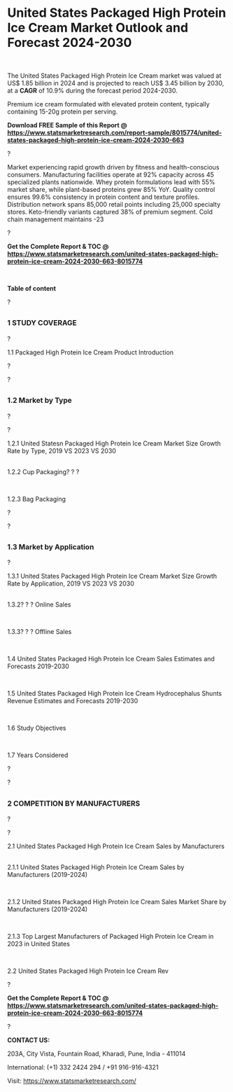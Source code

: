<h1>United States Packaged High Protein Ice Cream Market Outlook and Forecast 2024-2030</h1><br/><p>The United States Packaged High Protein Ice Cream market was valued at US$ 1.85 billion in 2024 and is projected to reach US$ 3.45 billion by 2030, at a <strong>CAGR</strong> of 10.9% during the forecast period 2024-2030.</p>
 
 
 
 <p>Premium ice cream formulated with elevated protein content, typically containing 15-20g protein per serving.</p>
 
 
 
 <div><b>Download FREE Sample of this Report @ <a href="https://www.statsmarketresearch.com/download-free-sample/8015774/united-states-packaged-high-protein-ice-cream-2024-2030-663">https://www.statsmarketresearch.com/report-sample/8015774/united-states-packaged-high-protein-ice-cream-2024-2030-663</a></b></div>
 
 
 
 <p>? </p>
 
 
 
 <p>Market experiencing rapid growth driven by fitness and health-conscious consumers. Manufacturing facilities operate at 92% capacity across 45 specialized plants nationwide. Whey protein formulations lead with 55% market share, while plant-based proteins grew 85% YoY. Quality control ensures 99.6% consistency in protein content and texture profiles. Distribution network spans 85,000 retail points including 25,000 specialty stores. Keto-friendly variants captured 38% of premium segment. Cold chain management maintains -23</p>
 
 
 
 <p>? </p>
 
 
 
 <div><b>Get the Complete Report & TOC @ <a href="https://www.statsmarketresearch.com/united-states-packaged-high-protein-ice-cream-2024-2030-663-8015774">https://www.statsmarketresearch.com/united-states-packaged-high-protein-ice-cream-2024-2030-663-8015774</a></b></div>
 
 
 
 <p><br />
 
 <b>Table of content</b></p>
 
 
 
 <p>? </p>
 
 
 
 <h2><span style="font-size:16px"><strong>1 STUDY COVERAGE</strong></span></h2>
 
 
 
 <p>? </p>
 
 
 
 <p>1.1 Packaged High Protein Ice Cream Product Introduction</p>
 
 
 
 <p>? </p>
 
 
 
 <p>? </p>
 
 
 
 <h2><span style="font-size:16px"><strong>1.2 Market by Type</strong></span></h2>
 
 
 
 <p>? </p>
 
 
 
 <p>? </p>
 
 
 
 <p>1.2.1 United Statesn Packaged High Protein Ice Cream Market Size Growth Rate by Type, 2019 VS 2023 VS 2030<br />
 
 <br />
 
 1.2.2 Cup Packaging? ? ? <br />
 
 <br />
 
 1.2.3 Bag Packaging<br />
 
 ? </p>
 
 
 
 <p>? </p>
 
 
 
 <h2><span style="font-size:16px"><strong>1.3 Market by Application</strong></span></h2>
 
 
 
 <p>? </p>
 
 
 
 <p>1.3.1 United States Packaged High Protein Ice Cream Market Size Growth Rate by Application, 2019 VS 2023 VS 2030<br />
 
 <br />
 
 1.3.2? ? ? Online Sales<br />
 
 <br />
 
 1.3.3? ? ? Offline Sales<br />
 
 <br />
 
 1.4 United States Packaged High Protein Ice Cream Sales Estimates and Forecasts 2019-2030<br />
 
 <br />
 
 1.5 United States Packaged High Protein Ice Cream Hydrocephalus Shunts Revenue Estimates and Forecasts 2019-2030<br />
 
 <br />
 
 1.6 Study Objectives<br />
 
 <br />
 
 1.7 Years Considered</p>
 
 
 
 <p>? </p>
 
 
 
 <p>? </p>
 
 
 
 <h2><span style="font-size:16px"><strong>2 COMPETITION BY MANUFACTURERS</strong></span></h2>
 
 
 
 <p>? </p>
 
 
 
 <p>? </p>
 
 
 
 <p>2.1 United States Packaged High Protein Ice Cream Sales by Manufacturers<br />
 
 <br />
 
 2.1.1 United States Packaged High Protein Ice Cream Sales by Manufacturers (2019-2024)<br />
 
 <br />
 
 2.1.2 United States Packaged High Protein Ice Cream Sales Market Share by Manufacturers (2019-2024)<br />
 
 <br />
 
 2.1.3 Top Largest Manufacturers of Packaged High Protein Ice Cream in 2023 in United States<br />
 
 <br />
 
 2.2 United States Packaged High Protein Ice Cream Rev</p>
 
 
 
 <p>? </p>
 
 
 
 <div><b>Get the Complete Report & TOC @ <a href="https://www.statsmarketresearch.com/united-states-packaged-high-protein-ice-cream-2024-2030-663-8015774">https://www.statsmarketresearch.com/united-states-packaged-high-protein-ice-cream-2024-2030-663-8015774</a></b></div>
 
 
 
 <p>? </p>
 
 
 
 <p><b>CONTACT US:</b><br />
 
 203A, City Vista, Fountain Road, Kharadi, Pune, India - 411014<br />
 
 International: (+1) 332 2424 294 / +91 916-916-4321<br />
 
 Visit: <a href="https://www.statsmarketresearch.com/">https://www.statsmarketresearch.com/</a></p>